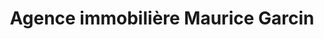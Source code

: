 ---
title: "Agence immobilière Maurice Garcin"
url: /lisle-sur-la-sorgue/agence-immobiliere-maurice-garcin/
shop: magasin de variétés
---